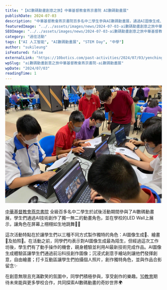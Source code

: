 ```yaml
---
title: "【AI數碼動畫創意之旅】中華基督教會燕京書院 AI數碼動畫展"
publishDate: 2024-07-03
description: "中華基督教會燕京書院百多名中二學生參與AI數碼動畫展，通過AI圖像生成、繪畫和拍照三種方式創作動畫角色，在LED Wall展示跳舞效果，體驗前沿科技創作樂趣。"
featuredImage: "../../assets/images/news/2024-07-03-ai數碼動畫創意之旅中華基督教會燕京書院-ai數碼動畫展/image1.jpeg"
SEOImage: "../../assets/images/news/2024-07-03-ai數碼動畫創意之旅中華基督教會燕京書院-ai數碼動畫展/image1.jpeg"
category: "過往活動"
tags: ["AI 人工智能", "AI數碼動畫展", "STEM Day", "中學"]
author: "sukileung"
isFeatured: false
externalLink: "https://10botics.com/past-activities/2024/07/03/yenching-stem-day/"
wpSlug: "ai數碼動畫創意之旅中華基督教會燕京書院-ai數碼動畫展"
wpDate: "2024/07/03"
readingTime: 1
---
```


![](../../assets/images/news/2024-07-03-ai數碼動畫創意之旅中華基督教會燕京書院-ai數碼動畫展/image2.jpeg)

[中華基督教會燕京書院](https://www.yenching.edu.hk/) 全級百多名中二學生於試後活動期間參與了AI數碼動畫展，學生們通過AI技術創作了獨一無二的動畫角色，並在學校的LED Wall上展示，讓角色在屏幕上栩栩如生地跳舞🕺💃

這次活動特點在於讓學生們以三種不同方式製作獨特的角色：AI圖像生成🤖、繪畫🎨及拍照📸。在活動之前，同學們均表示對AI圖像生成最為陌生，但經過這次工作坊後，學生們有了動手操作的機會，親身體驗並利用AI最新技術完成作品。AI圖像生成體驗區讓學生們通過前沿科技創作圖像；沉浸式創意手繪站則讓他們發揮創意，自由繪畫；打卡互動區讓學生們拍攝個人照片，創作獨特角色，並與作品合影留念✨

在創意無限且充滿歡笑的氛圍中，同學們積極參與，享受創作的樂趣。[10教育](/)期待未來能與更多學校合作，共同探索AI數碼動畫的奇妙世界🌍
